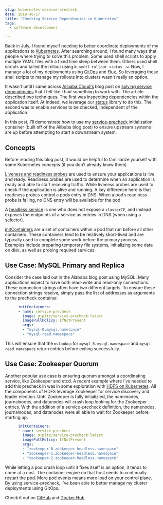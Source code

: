 ```yaml
---
slug: kubernetes-service-precheck
date: 2019-10-17
title: "Checking Service Dependencies in Kubernetes"
tags:
  - software development

---
```


Back in July, I found myself needing to better coordinate deployments of my applications to [Kubernetes](https://kubernetes.io/).
After searching around, I found many ways that people where trying to solve this problem.
Some used shell scripts to apply multiple YAML files with a fixed time sleep between them.
Others used shell scripts and tailed the rollout using `kubectl rollout status -w`.
Now, I manage a lot of my deployments using [GitOps](https://www.weave.works/technologies/gitops/) and [Flux](https://github.com/fluxcd/flux).
So leveraging these shell scripts to manage my rollouts into clusters wasn't really an option.

It wasn't until I came across [Alibaba Cloud's](https://us.alibabacloud.com) blog post on [solving service dependencies](https://www.alibabacloud.com/blog/kubernetes-demystified-solving-service-dependencies_594110) that I felt like I had something to work with.
The article described two techniques. 
The first was inspecting dependencies within the application itself. 
At Indeed, we leverage our [status](http://github.com/indeedeng/status) library to do this. 
The second was to enable services to be checked, independent of the application.

In this post, I’ll demonstrate how to use my [service-precheck](https://hub.docker.com/r/mjpitz/service-precheck) initialization container (built off of the Alibaba blog post) to ensure upstream systems are up before attempting to start a downstream system.

<!--more-->

## Concepts

Before reading this blog post, it would be helpful to familiarize yourself with some Kubernetes concepts (if you don’t already know them).

[Liveness and readiness probes](https://kubernetes.io/docs/tasks/configure-pod-container/configure-liveness-readiness-startup-probes/) are used to ensure your applications is live and ready. 
Readiness probes are used to determine when an application is ready and able to start receiving traffic. 
While liveness probes are used to check if the application is alive and running. 
A key difference here is that readiness probes control a pods entry in DNS. 
When a pod’s readiness probe is failing, no DNS entry will be available for the pod.

A [headless service](https://kubernetes.io/docs/concepts/services-networking/service/#headless-services) is one who does not expose a `clusterIP`, and instead exposes the endpoints of a service as entries in DNS (when using a selector).

[initContainers](https://kubernetes.io/docs/concepts/workloads/pods/init-containers/) are a set of containers within a pod that run before all other containers. 
These containers tend to be relatively short-lived and are typically used to complete some work before the primary process. 
Examples include preparing temporary file systems, initializing some data on disk, as well as probing required services.

## Use Case: MySQL Primary and Replica

Consider the case laid out in the Alababa blog post using MySQL. 
Many applications expect to have both read-write and read-only connections. 
These connection strings often have two different targets. 
To ensure these connection strings resolve, simply pass the list of addresses as arguments to the precheck container.

```yaml
      initContainers:
      - name: service-precheck
        image: mjpitz/service-precheck:latest
        imagePullPolicy: IfNotPresent
        args:
        - "mysql-0.mysql.namespace"
        - "mysql-read.namespace"
```

This will ensure that the `nslookup` for `mysql-0.mysql.namespace` and `mysql-read.namespace` return entries before exiting successfully.

## Use Case: Zookeeper Quorum

Another popular use case is ensuring quorum amongst a coordinating service, like Zookeeper and etcd. 
A recent example where I’ve needed to add this precheck in was in some exploration with [HDFS on Kubernetes](https://github.com/apache-spark-on-k8s/kubernetes-HDFS). 
All the components of HDFS leverage Zookeeper for service discovery and leader election. 
Until Zookeeper is fully initializied, the namenodes, journalnodes, and datanodes will crash loop looking for the Zookeeper entries. 
With the addition of a service-precheck definition, the namenodes, journalnodes, and datanodes were all able to wait for Zookeeper before starting up.

```yaml
      initContainers:
      - name: service-precheck
        image: mjpitz/service-precheck:latest
        imagePullPolicy: IfNotPresent
        args:
        - "zookeeper-0.zookeeper-headless.namespace"
        - "zookeeper-1.zookeeper-headless.namespace"
        - "zookeeper-2.zookeeper-headless.namespace"
```

While letting a pod crash loop until it fixes itself is an option, it tends to come at a cost. 
The container engine on that host needs to continually restart the pod. 
More pod events means more load on your control plane. 
By using service-precheck, I’ve been able to better manage my cluster deployments using GitOps.

Check it out on [GitHub](https://github.com/mjpitz/service-precheck) and [Docker Hub](https://hub.docker.com/r/mjpitz/service-precheck).

